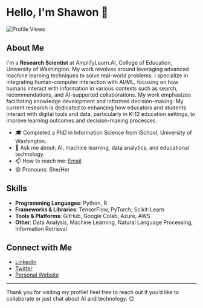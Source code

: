 # Hello, I'm Shawon 👋

![Profile Views](https://komarev.com/ghpvc/?username=sarshaw&color=blue)

## About Me

I'm a **Research Scientist** at AmplifyLearn.AI, College of Education, University of Washington. My work revolves around leveraging advanced machine learning techniques to solve real-world problems. I specialize in integrating human-computer interaction with AI/ML, focusing on how humans interact with information in various contexts such as search, recommendations, and AI-supported collaborations. My work emphasizes facilitating knowledge development and informed decision-making. My current research is dedicated to enhancing how educators and students interact with digital tools and data, particularly in K-12 education settings, to improve learning outcomes and decision-making processes.

- 🎓 Completed a PhD in Information Science from iSchool, University of Washington.
- 💬 Ask me about: AI, machine learning, data analytics, and educational technology.
- 📫 How to reach me: [Email](mailto:ss288@uw.edu)
- 😄 Pronouns: She/Her

## Skills

- **Programming Languages**: Python, R
- **Frameworks & Libraries**: TensorFlow, PyTorch, Scikit-Learn
- **Tools & Platforms**: GitHub, Google Colab, Azure, AWS
- **Other**: Data Analysis, Machine Learning, Natural Language Processing, Information Retrieval

## Connect with Me

- [LinkedIn](https://www.linkedin.com/in/shawon-sarkar)
- [Twitter](https://twitter.com/koyel2010)
- [Personal Website](https://sarshaw.github.io/)

---

Thank you for visiting my profile! Feel free to reach out if you’d like to collaborate or just chat about AI and technology. 😊
